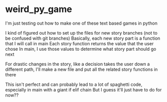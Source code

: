 # weird_py_game
I'm just testing out how to make one of these text based games in python

I kind of figured out how to set up the files for new story branches (not to be confused with git branches)
Basically, each new story part is a function that I will call in main
Each story function returns the value that the user chose
In main, I use those values to determine what story part should go next

For drastic changes in the story, like a decision takes the user down a different path, I'll make a new file and put all the related story functions in there

This isn't perfect and can probably lead to a lot of spaghetti code, especially in main with a giant if elif chain
But I guess it'll just have to do for now??
